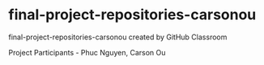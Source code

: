 # final-project-repositories-carsonou
final-project-repositories-carsonou created by GitHub Classroom

Project Participants - Phuc Nguyen, Carson Ou
